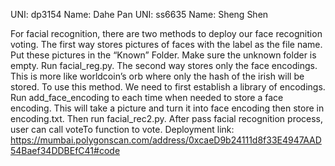 UNI: dp3154 Name: Dahe Pan
UNI: ss6635 Name: Sheng Shen

For facial recognition, there are two methods to deploy our face recognition voting. 
The first way stores pictures of faces with the label as the file name. Put these pictures in the “Known” Folder. Make sure the unknown folder is empty. Run facial_reg.py. 
The second way stores only the face encodings. This is more like worldcoin’s orb where only the hash of the irish will be stored. To use this method. We need to first establish a library of encodings. Run add_face_encoding to each time when needed to store a face encoding. This will take a picture and turn it into face encoding then store in encoding.txt. Then run facial_rec2.py.
After pass facial recognition process, user can call voteTo function to vote.
Deployment link: https://mumbai.polygonscan.com/address/0xcaeD9b24111d8f33E4947AAD54Baef34DDBEfC41#code 